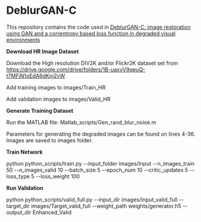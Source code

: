 # DeblurGAN-C
This repository contains the code used in [DeblurGAN-C: image restoration using GAN and a correntropy based loss function in degraded visual environments](https://www.spiedigitallibrary.org/conference-proceedings-of-spie/11395/1139507/DeblurGAN-C--image-restoration-using-GAN-and-a-correntropy/10.1117/12.2560792.short?SSO=1)

**Download HR Image Dataset**

Download the High resolution DIV2K and/or Flickr2K dataset set from https://drive.google.com/drive/folders/1B-uaxvV9qeuQ-t7MFiN1oEdA6dKnj2vW 

Add training images to images/Train_HR

Add validation images to images/Valid_HR

**Generate Training Dataset**

Run the MATLAB file: Matlab_scripts/Gen_rand_blur_noise.m

Parameters for generating the degraded images can be found on lines 4-36.
Images are saved to images folder.

**Train Network**

python python_scripts/train.py --input_folder images/Input --n_images_train 50 --n_images_valid 10 --batch_size 5 --epoch_num 10 --critic_updates 5 --loss_type 5 --loss_weight 100

**Run Validation**

python python_scripts/valid_full.py --input_dir images/Input_valid_full --target_dir images/Target_valid_full --weight_path weights/generator.h5 --output_dir Enhanced_Valid

